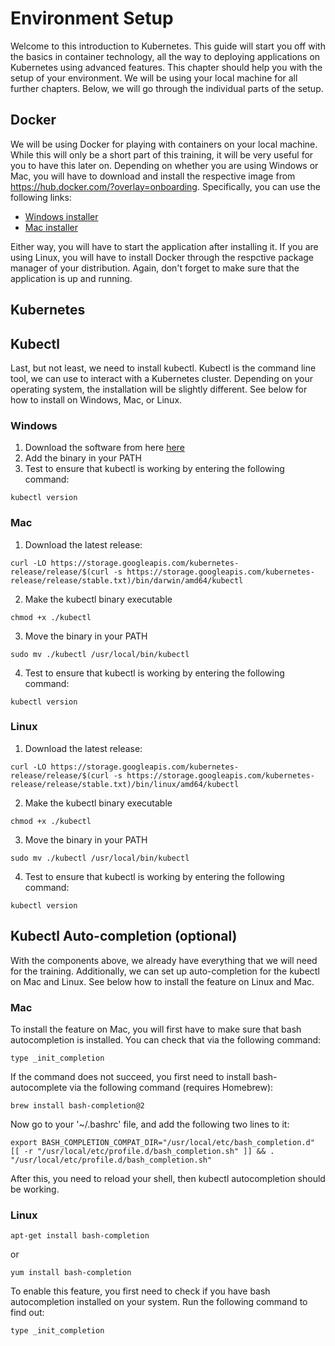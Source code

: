 # Environment Setup

Welcome to this introduction to Kubernetes. This guide will start you off with the basics in container technology, all the way to deploying applications on Kubernetes using advanced features. This chapter should help you with the setup of your environment. We will be using your local machine for all further chapters. Below, we will go through the individual parts of the setup.

## Docker
We will be using Docker for playing with containers on your local machine. While this will only be a short part of this training, it will be very useful for you to have this later on. Depending on whether you are using Windows or Mac, you will have to download and install the respective image from https://hub.docker.com/?overlay=onboarding. Specifically, you can use the following links:
- [Windows installer](https://download.docker.com/win/stable/Docker%20for%20Windows%20Installer.exe)
- [Mac installer](https://download.docker.com/mac/stable/Docker.dmg)

Either way, you will have to start the application after installing it. If you are using Linux, you will have to install Docker through the respctive package manager of your distribution. Again, don't forget to make sure that the application is up and running.

## Kubernetes




## Kubectl
Last, but not least, we need to install kubectl. Kubectl is the command line tool, we can use to interact with a Kubernetes cluster. Depending on your operating system, the installation will be slightly different. See below for how to install on Windows, Mac, or Linux.

### Windows
1. Download the software from here [here](https://storage.googleapis.com/kubernetes-release/release/v1.15.0/bin/windows/amd64/kubectl.exe)
2. Add the binary in your PATH
3. Test to ensure that kubectl is working by entering the following command:
```
kubectl version
```

### Mac
1. Download the latest release:
```
curl -LO https://storage.googleapis.com/kubernetes-release/release/$(curl -s https://storage.googleapis.com/kubernetes-release/release/stable.txt)/bin/darwin/amd64/kubectl
```

2. Make the kubectl binary executable
```
chmod +x ./kubectl
```

3. Move the binary in your PATH
```
sudo mv ./kubectl /usr/local/bin/kubectl
```

4. Test to ensure that kubectl is working by entering the following command:
```
kubectl version
```

### Linux
1. Download the latest release:
```
curl -LO https://storage.googleapis.com/kubernetes-release/release/$(curl -s https://storage.googleapis.com/kubernetes-release/release/stable.txt)/bin/linux/amd64/kubectl
```

2. Make the kubectl binary executable
```
chmod +x ./kubectl
```

3. Move the binary in your PATH
```
sudo mv ./kubectl /usr/local/bin/kubectl
```

4. Test to ensure that kubectl is working by entering the following command:
```
kubectl version
```

## Kubectl Auto-completion (optional)
With the components above, we already have everything that we will need for the training. Additionally, we can set up auto-completion for the kubectl on Mac and Linux. See below how to install the feature on Linux and Mac.

### Mac
To install the feature on Mac, you will first have to make sure that bash autocompletion is installed. You can check that via the following command:

```
type _init_completion
```

If the command does not succeed, you first need to install bash-autocomplete via the following command (requires Homebrew):

```
brew install bash-completion@2
```

Now go to your '~/.bashrc' file, and add the following two lines to it:

```
export BASH_COMPLETION_COMPAT_DIR="/usr/local/etc/bash_completion.d"
[[ -r "/usr/local/etc/profile.d/bash_completion.sh" ]] && . "/usr/local/etc/profile.d/bash_completion.sh"
```

After this, you need to reload your shell, then kubectl autocompletion should be working.


### Linux
```
apt-get install bash-completion
```
or
```
yum install bash-completion
```





To enable this feature, you first need to check if you have bash autocompletion installed on your system. Run the following command to find out:
```
type _init_completion
```
